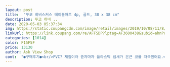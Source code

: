 ```yaml
---
layout: post 
title:  "푸코 히비스커스 테이블매트 4p, 골드, 38 x 38 cm" 
description: 푸코 히비 ..
date: 2020-05-03 05:37:34 
img: https://static.coupangcdn.com/image/retail/images/2019/10/08/11/8/fb61ce76-c67b-4664-a99d-e0ac38d6097c.jpg 
linkUrl: https://link.coupang.com/re/AFFSDP?lptag=AF3600438&subid=ahnPublicAsk&pageKey=313612301&itemId=991848887&vendorItemId=5417747279&traceid=V0-113-fea2c1538cf7fbb2 
categories: [1014] 
color: F15F5F 
price: 13130 
author: Ask View Shop 
cont:  "●구매후기●<br/>PVC? 재질이라 뜯자마자 플라스틱 냄새가 은근 코를 자극했어요.<br/> 이걸 물세척이라도 해야하나 마나 망설이는데 금새 냄새가 빠지는것같았어요.<br/>  물기를 꽉짠 행주로 살살 닦아서 냄새를 휘발시켰어요.<br/> 밥그릇, 국그릇 밑에 놓고 쓰기에는 음식을 흘릴 수도 있고 적합치 않은것같아서 식탁유리밑에 깔기로 결정했어요.<br/> 두장을 깔면 조금 휑하고 네장을 깔기에는 너무 꽉 찰 것같고... <br/> 엇갈려서 깔아보니 식탁을 새로 장만한 것처럼 만족스러웠어요.<br/> 화사한 식탁! 커피잔을 들고 앉을 때마다, 식사를 할 때마다 기분이 업됩니다!<br/>골드빛이 고급스럽고 블링블링해서<br/>구매하자! 그래서 구매하기로 결정했어요.<br/><br/>그래, 저거 구입해서 주방이 화사해지고 식탁에 앉을때마다, 먹을때마다 기분 좋아지면 그게 바로 소확행인거야~<br/>문제될 것은 없네요.<br/><br/>베이지 대리석식닥과 너무 잘 어울립니다.<br/>코로나때문에 외식도 외출도 자유롭지 못한데 식닥매트 하나로 기분전환이 되네요~~~<br/>생각했던 사이즈보다는 약간 큰편이었습니다만<br/>실용성 무시하고.<br/> 이뻐서 구입했어요.<br/><br/>우연히 식탁매트를 보았는데 안사도 굳이 되는 물품이지만 너무 예뻐서 눈에 아른 아른.<br/>.<br/><br/>원하는 골드는 일시품절이라 재입고 알림신청을 해놓았었어요.<br/><br/>좋은제품 감사합니다~~~^^<br/>티타임 시간이 기대됩니다.<br/><br/>포장도 개별로 깔끔하고,마음에 들어서 하나더 주문했어요~<br/>포장지를 뜯어서 버리기가 아까울정도로 포장이 깔끔했어요.<br/><br/>확실히 테이블이 화사해지네요.<br/><br/>히비스커스 식탁매트 4매를 받았는데 낱개 비닐<br/>PVC? 재질이라 뜯자마자 플라스틱 냄새가 은근 코를 자극했어요.<br/> 이걸 물세척이라도 해야하나 마나 망설이는데 금새 냄새가 빠지는것같았어요.<br/>  물기를 꽉짠 행주로 살살 닦아서 냄새를 휘발시켰어요.<br/> 밥그릇, 국그릇 밑에 놓고 쓰기에는 음식을 흘릴 수도 있고 적합치 않은것같아서 식탁유리밑에 깔기로 결정했어요.<br/> 두장을 깔면 조금 휑하고 네장을 깔기에는 너무 꽉 찰 것같고... <br/> 엇갈려서 깔아보니 식탁을 새로 장만한 것처럼 만족스러웠어요.<br/> 화사한 식탁! 커피잔을 들고 앉을 때마다, 식사를 할 때마다 기분이 업됩니다!<br/>골드빛이 고급스럽고 블링블링해서<br/>구매하자! 그래서 구매하기로 결정했어요.<br/><br/>그래, 저거 구입해서 주방이 화사해지고 식탁에 앉을때마다, 먹을때마다 기분 좋아지면 그게 바로 소확행인거야~<br/>문제될 것은 없네요.<br/><br/>베이지 대리석식닥과 너무 잘 어울립니다.<br/>코로나때문에 외식도 외출도 자유롭지 못한데 식닥매트 하나로 기분전환이 되네요~~~<br/>생각했던 사이즈보다는 약간 큰편이었습니다만<br/>실용성 무시하고.<br/> 이뻐서 구입했어요.<br/><br/>우연히 식탁매트를 보았는데 안사도 굳이 되는 물품이지만 너무 예뻐서 눈에 아른 아른.<br/>.<br/><br/>원하는 골드는 일시품절이라 재입고 알림신청을 해놓았었어요.<br/><br/>좋은제품 감사합니다~~~^^<br/>티타임 시간이 기대됩니다.<br/><br/>포장도 개별로 깔끔하고,마음에 들어서 하나더 주문했어요~<br/>포장지를 뜯어서 버리기가 아까울정도로 포장이 깔끔했어요.<br/><br/>확실히 테이블이 화사해지네요.<br/><br/>히비스커스 식탁매트 4매를 받았는데 낱개 비닐<br/>" 
---
```

